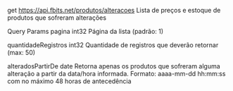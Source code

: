 get
https://api.fbits.net/produtos/alteracoes
Lista de preços e estoque de produtos que sofreram alterações

Query Params
pagina
int32
Página da lista (padrão: 1)

quantidadeRegistros
int32
Quantidade de registros que deverão retornar (max: 50)

alteradosPartirDe
date
Retorna apenas os produtos que sofreram alguma alteração a partir da data/hora informada. Formato: aaaa-mm-dd hh:mm:ss com no máximo 48 horas de antecedência

